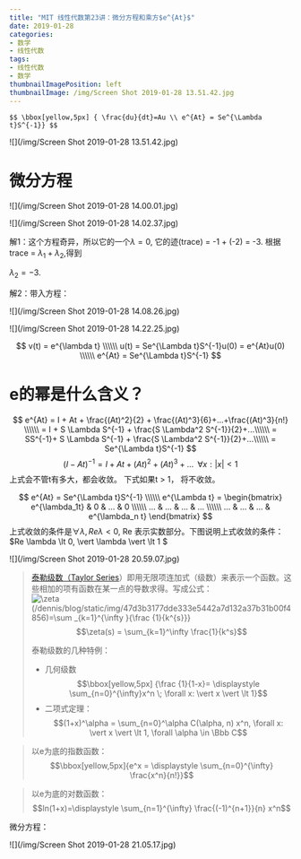 ```yaml
---
title: "MIT 线性代数第23讲：微分方程和乘方$e^{At}$"
date: 2019-01-28
categories:
- 数学
- 线性代数
tags:
- 线性代数
- 数学
thumbnailImagePosition: left
thumbnailImage: /img/Screen Shot 2019-01-28 13.51.42.jpg
---
```


`$$ \bbox[yellow,5px]
{
\frac{du}{dt}=Au \\
e^{At} = Se^{\Lambda t}S^{-1}}
$$`
<!--more-->

![](/img/Screen Shot 2019-01-28 13.51.42.jpg)



# 微分方程

![](/img/Screen Shot 2019-01-28 14.00.01.jpg)



![](/img/Screen Shot 2019-01-28 14.02.37.jpg)

解1：这个方程奇异，所以它的一个$\lambda=0$, 它的迹(trace) = -1 + (-2) = -3. 根据trace = $\lambda_1 + \lambda_2$,得到

$\lambda_2=-3$.



解2：带入方程：

![](/img/Screen Shot 2019-01-28 14.08.26.jpg)

![](/img/Screen Shot 2019-01-28 14.22.25.jpg)


$$
v(t) = e^{\lambda t} \\\\\\
u(t) = Se^{\Lambda t}S^{-1}u(0) = e^{At}u(0) \\\\\\
e^{At} = Se^{\Lambda t}S^{-1}
$$

# e的幂是什么含义？

$$
e^{At} = I + At + \frac{(At)^2}{2} + \frac{(At)^3}{6}+...+\frac{(At)^3}{n!} \\\\\\
 = I + S \Lambda S^{-1} + \frac{S \Lambda^2 S^{-1}}{2}+...\\\\\\
  = SS^{-1}+ S \Lambda S^{-1} + \frac{S \Lambda^2 S^{-1}}{2}+...\\\\\\
  = Se^{\Lambda t}S^{-1}
$$
$$
(I-At)^{-1} = I + At + (At)^2 + (At)^3+ ... \; \; \forall x: \vert x \vert \lt 1
$$
上式会不管t有多大，都会收敛。
下式如果t > 1， 将不收敛。

$$
e^{At} = Se^{\Lambda t}S^{-1} \\\\\\
e^{\Lambda t} = 
\begin{bmatrix}
e^{\lambda_1t} & 0 & ... & 0 \\\\\\
... & ... & ... & ... \\\\\\
... & ... & ... & e^{\lambda_n t}
\end{bmatrix}
$$
上式收敛的条件是$\forall \lambda,  Re \lambda \lt 0$, Re 表示实数部分。下图说明上式收敛的条件： $Re \lambda \lt 0, \vert \lambda \vert \lt 1 $

![](/img/Screen Shot 2019-01-28 20.59.07.jpg)


> [泰勒级数（Taylor Series](https://zh.wikipedia.org/wiki/%E6%B3%B0%E5%8B%92%E7%BA%A7%E6%95%B0)）即用无限项连加式（级数）来表示一个函数。这些相加的项有函数在某一点的导数求得。写成公式：![\zeta (/dennis/blog/static/img/47d3b3177dde333e5442a7d132a37b31b00f4856)=\sum _{k=1}^{\infty }{\frac {1}{k^{s}}}](https://wikimedia.org/api/rest_v1/media/math/render/svg/47d3b3177dde333e5442a7d132a37b31b00f4856)
> $$\zeta(s) = \sum_{k=1}^\infty \frac{1}{k^s}$$
>
> 泰勒级数的几种特例：
>
> - 几何级数$$\bbox[yellow,5px] {\frac {1}{1-x}= \displaystyle \sum_{n=0}^{\infty}x^n \; \forall x: \vert x \vert \lt 1}$$
> - 二项式定理：$$(1+x)^\alpha = \sum_{n=0}^\alpha C(\alpha, n) x^n, \forall x: \vert x \vert \lt 1, \forall \alpha \in \Bbb C$$

> 以e为底的指数函数：$$\bbox[yellow,5px]{e^x = \displaystyle \sum_{n=0}^{\infty} \frac{x^n}{n!}}$$

> 以e为底的对数函数：$$ln(1+x)=\displaystyle \sum_{n=1}^{\infty} \frac{(-1)^{n+1}}{n} x^n$$



微分方程：

![](/img/Screen Shot 2019-01-28 21.05.17.jpg)